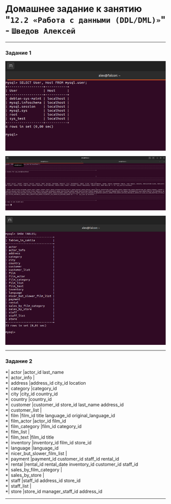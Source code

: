 # Домашнее задание к занятию "`12.2 «Работа с данными (DDL/DML)»`" - `Шведов Алексей`

---

### Задание 1

![scrin1](https://github.com/aleksey-shv/netology-homework/blob/main/my_img/12-02_1.png)

![scrin2](https://github.com/aleksey-shv/netology-homework/blob/main/my_img/12-02_2.png)

![scrin3](https://github.com/aleksey-shv/netology-homework/blob/main/my_img/12-02_3.png)

---

### Задание 2

*| actor                      |actor_id last_name  
*| actor_info                 |  
*| address                    |address_id city_id location  
*| category                   |category_id  
*| city                       |city_id country_id  
*| country                    |country_id  
*| customer                   |customer_id store_id last_name address_id  	
*| customer_list              |  
*| film                       |film_id title language_id original_language_id  
*| film_actor                 |actor_id film_id  
*| film_category              |film_id category_id  
*| film_list                  |  
*| film_text                  |film_id title  
*| inventory                  |inventory_id film_id store_id  
*| language                   |language_id  
*| nicer_but_slower_film_list |  
*| payment                    |payment_id customer_id staff_id rental_id  
*| rental                     |rental_id rental_date inventory_id customer_id staff_id  
*| sales_by_film_category     |  
*| sales_by_store             |  
*| staff                      |staff_id address_id store_id  
*| staff_list                 |  
*| store                      |store_id manager_staff_id address_id  

---



